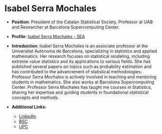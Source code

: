
# Isabel Serra Mochales <i class="ai ai-preregistered"></i>

- **Position**: President of the Catalan Statistical Society, Professor at UAB and Researcher at Barcelona Supercomputing Center.
- **Profile**: [Isabel Serra Mochales - SEA](https://portalrecerca.uab.cat/ca/persons/isabel-serra-mochales)
- **Introduction**: Isabel Serra Mochales is an associate professor at the Universitat Autònoma de Barcelona, specializing in statistics and applied mathematics. Her research focuses on statistical modeling, including extreme value statistics and its applications to various fields. She has published several papers on topics such as probability estimation and has contributed to the advancement of statistical methodologies. Professor Serra Mochales is actively involved in teaching and mentoring students in mathematics. She also works at Barcelona Supercomputing Center. Professor Serra Mochales has taught me courses in Statistics, sharing her expertise and guiding students in foundational statistical concepts and methods.

- **Additional Links**:
  - [LinkedIn](https://www.linkedin.com/in/isabel-serra-ab69368a/)
  - [BSC](https://www.bsc.es/serra-mochales-isabel)
  - [UPC](https://upcommons.upc.edu/browse?authority=2eef4f92-8b0f-4add-9d34-7ef0df2fbb7b&type=author)
